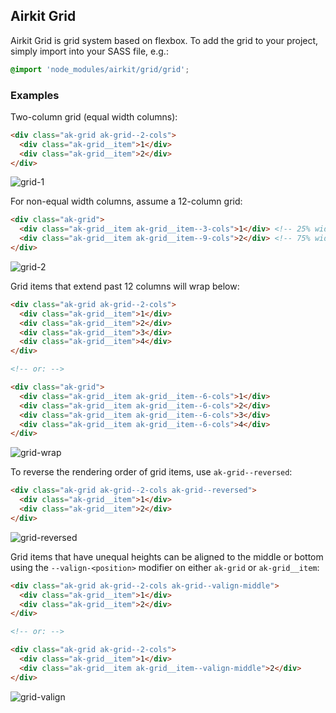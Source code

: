 ## Airkit Grid

Airkit Grid is grid system based on flexbox. To add the grid to your project, simply import into your SASS file, e.g.:

```scss
@import 'node_modules/airkit/grid/grid';
```

### Examples

Two-column grid (equal width columns):

```html
<div class="ak-grid ak-grid--2-cols">
  <div class="ak-grid__item">1</div>
  <div class="ak-grid__item">2</div>
</div>
```

![grid-1](https://cloud.githubusercontent.com/assets/387282/14660263/bf871b98-0658-11e6-9f83-44a385257431.png)

For non-equal width columns, assume a 12-column grid:

```html
<div class="ak-grid">
  <div class="ak-grid__item ak-grid__item--3-cols">1</div> <!-- 25% width -->
  <div class="ak-grid__item ak-grid__item--9-cols">2</div> <!-- 75% width -->
</div>
```

![grid-2](https://cloud.githubusercontent.com/assets/387282/14660228/6d43c8fe-0658-11e6-85be-fa792894ef7f.png)

Grid items that extend past 12 columns will wrap below:

```html
<div class="ak-grid ak-grid--2-cols">
  <div class="ak-grid__item">1</div>
  <div class="ak-grid__item">2</div>
  <div class="ak-grid__item">3</div>
  <div class="ak-grid__item">4</div>
</div>

<!-- or: -->

<div class="ak-grid">
  <div class="ak-grid__item ak-grid__item--6-cols">1</div>
  <div class="ak-grid__item ak-grid__item--6-cols">2</div>
  <div class="ak-grid__item ak-grid__item--6-cols">3</div>
  <div class="ak-grid__item ak-grid__item--6-cols">4</div>
</div>
```

![grid-wrap](https://cloud.githubusercontent.com/assets/387282/14660455/5a81f2c0-065a-11e6-932d-8191ade888ca.png)


To reverse the rendering order of grid items, use `ak-grid--reversed`:

```html
<div class="ak-grid ak-grid--2-cols ak-grid--reversed">
  <div class="ak-grid__item">1</div>
  <div class="ak-grid__item">2</div>
</div>
```

![grid-reversed](https://cloud.githubusercontent.com/assets/387282/14660384/bbebc21c-0659-11e6-9cbf-931646792805.png)

Grid items that have unequal heights can be aligned to the middle or bottom using the `--valign-<position>` modifier on either `ak-grid` or `ak-grid__item`:

```html
<div class="ak-grid ak-grid--2-cols ak-grid--valign-middle">
  <div class="ak-grid__item">1</div>
  <div class="ak-grid__item">2</div>
</div>

<!-- or: -->

<div class="ak-grid ak-grid--2-cols">
  <div class="ak-grid__item">1</div>
  <div class="ak-grid__item ak-grid__item--valign-middle">2</div>
</div>
```

![grid-valign](https://cloud.githubusercontent.com/assets/387282/14660617/cdd5110c-065b-11e6-8a6b-faf82a88e6c0.png)
